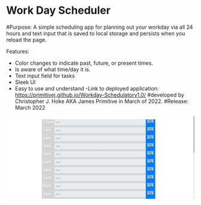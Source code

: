 # Work Day Scheduler 

#Purpose: A simple scheduling app for planning out your workday via all 24 hours and text input that is saved to local storage and persists when you reload the page. 

Features: 
- Color changes to indicate past, future, or present times. 
- Is aware of what time/day it is. 
- Text input field for tasks
- Sleek UI
- Easy to use and understand
-Link to deployed application: https://primitivej.github.io/Workday-Schedulatorv1.0/
#developed by 
Christopher J. Hoke AKA James Primitive 
in March of 2022. 
#Release: March 2022

![Image of Workday Schedulatron](super-disco/Develop/assets/image/workdayschedulator.jpg)
